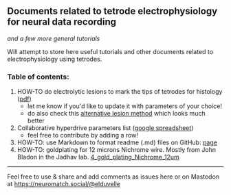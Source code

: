 ## Documents related to tetrode electrophysiology for neural data recording
*and a few more general tutorials*


Will attempt to store here useful tutorials and other documents related to electrophysiology using tetrodes. 

### Table of contents:
1. HOW-TO do electrolytic lesions to mark the tips of tetrodes for histology ([pdf](https://github.com/elduvelle/ephys_tutorials/blob/main/Tutorial%20for%20tetrode%20electrolytic%20lesions.pdf))
    - let me know if you'd like to update it with parameters of your choice!
    - do also check this [alternative lesion method](https://github.com/elduvelle/ephys_tutorials/blob/main/additional_lesion_making.md) which looks much better
2. Collaborative hyperdrive parameters list ([google spreadsheet](https://docs.google.com/spreadsheets/d/1_RQzEL3dPUSTLOz9AyFzJbuIaXmG7jZLt3z06Fllemc/edit#gid=0))
    - feel free to contribute by adding a row!
3. HOW-TO: use Markdown to format readme (.md) files on GitHub: [page](https://github.com/elduvelle/ephys_tutorials/blob/main/3_markdown_tutorial.md)
4. HOW-TO: goldplating for 12 microns Nichrome wire. Mostly from John Bladon in the Jadhav lab. [4_gold_plating_Nichrome_12um](https://github.com/elduvelle/ephys_tutorials/blob/main/4_gold_plating_Nichrome_12um.md)



-----------------
Feel free to use & share and add comments as issues here or on Mastodon at https://neuromatch.social/@elduvelle 

